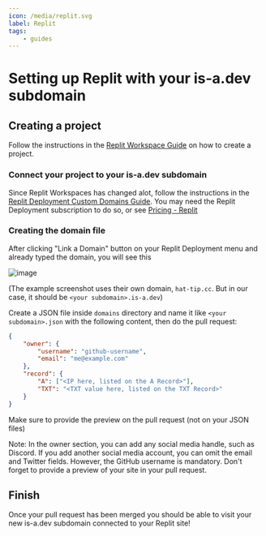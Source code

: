 ```yaml
---
icon: /media/replit.svg
label: Replit
tags:
    - guides
---
```


# Setting up Replit with your is-a.dev subdomain

## Creating a project
Follow the instructions in the [Replit Workspace Guide](https://docs.replit.com/replit-workspace/introduction-to-workspace#how-to-create-a-repl) on how to create a project.

### Connect your project to your is-a.dev subdomain

Since Replit Workspaces has changed alot, follow the instructions in the [Replit Deployment Custom Domains Guide](https://docs.replit.com/cloud-services/deployments/custom-domains#connecting-your-domain-to-your-deployment). You may need the Replit Deployment subscription to do so, or see [Pricing - Replit](https://replit.com/pricing)

### Creating the domain file

After clicking "Link a Domain" button on your Replit Deployment menu and already typed the domain, you will see this

![image](https://docimg.replit.com/images/deployments/custom-domains/03.png)

(The example screenshot uses their own domain, `hat-tip.cc`. But in our case, it should be `<your subdomain>.is-a.dev`)

Create a JSON file inside `domains` directory and name it like `<your subdomain>.json` with the following content, then do the pull request:

```json
{
    "owner": {
        "username": "github-username",
        "email": "me@example.com"
    },
    "record": {
        "A": ["<IP here, listed on the A Record>"],
        "TXT": "<TXT value here, listed on the TXT Record>"
    }
}
```

<!-- as EducatedSuddenBucket's suggestion -->
Make sure to provide the preview on the pull request (not on your JSON files)

Note: In the owner section, you can add any social media handle, such as Discord. If you add another social media account, you can omit the email and Twitter fields. However, the GitHub username is mandatory. Don't forget to provide a preview of your site in your pull request.

## Finish

Once your pull request has been merged you should be able to visit your new is-a.dev subdomain connected to your Replit site!